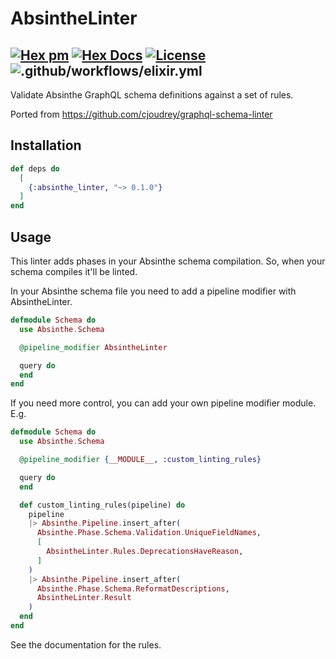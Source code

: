 # AbsintheLinter

## [![Hex pm](http://img.shields.io/hexpm/v/absinthe_linter.svg?style=flat)](https://hex.pm/packages/absinthe_linter) [![Hex Docs](https://img.shields.io/badge/hex-docs-9768d1.svg)](https://hexdocs.pm/absinthe_linter) [![License](https://img.shields.io/badge/License-MIT-blue.svg)](https://opensource.org/licenses/MIT)![.github/workflows/elixir.yml](https://github.com/maartenvanvliet/absinthe_linter/workflows/.github/workflows/elixir.yml/badge.svg)

<!-- MDOC !-->

Validate Absinthe GraphQL schema definitions against a set of rules.

Ported from https://github.com/cjoudrey/graphql-schema-linter

## Installation

```elixir
def deps do
  [
    {:absinthe_linter, "~> 0.1.0"}
  ]
end
```

## Usage

This linter adds phases in your Absinthe schema compilation. So, when your schema compiles it'll be linted.

In your Absinthe schema file you need to add a pipeline modifier with AbsintheLinter.

```elixir
defmodule Schema do
  use Absinthe.Schema

  @pipeline_modifier AbsintheLinter

  query do
  end
end
```

If you need more control, you can add your own pipeline modifier module. E.g.

```elixir
defmodule Schema do
  use Absinthe.Schema

  @pipeline_modifier {__MODULE__, :custom_linting_rules}

  query do
  end

  def custom_linting_rules(pipeline) do
    pipeline
    |> Absinthe.Pipeline.insert_after(
      Absinthe.Phase.Schema.Validation.UniqueFieldNames,
      [
        AbsintheLinter.Rules.DeprecationsHaveReason,
      ]
    )
    |> Absinthe.Pipeline.insert_after(
      Absinthe.Phase.Schema.ReformatDescriptions,
      AbsintheLinter.Result
    )
  end
end
```

See the documentation for the rules.

